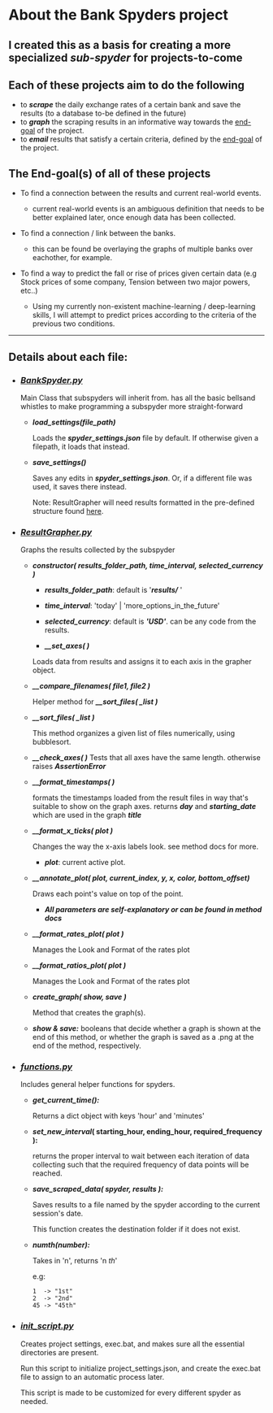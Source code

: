 # **About the Bank Spyders project**

## I created this as a basis for creating a more specialized **_sub-spyder_** for projects-to-come

## Each of these projects aim to do the following

- to **_scrape_** the daily exchange rates of a certain bank and save the results (to a database to-be defined in the future)
- to **_graph_** the scraping results in an informative way towards the [end-goal](https://addendgoalheaderhere) of the project.
- to **_email_** results that satisfy a certain criteria, defined by the [end-goal](https://addendgoalheaderhere) of the project.

## The End-goal(s) of all of these projects

- To find a connection between the results and current real-world events.

  - current real-world events is an ambiguous definition that needs to be better explained later, once enough data has been collected.

- To find a connection / link between the banks.

  - this can be found be overlaying the graphs of multiple banks over eachother, for example.

- To find a way to predict the fall or rise of prices given certain data (e.g Stock prices of some company, Tension between two major powers, etc..)
  - Using my currently non-existent machine-learning / deep-learning skills, I will attempt to predict prices according to the criteria of the previous two conditions.

---

## **Details about each file:**

- ### **_[BankSpyder.py](https://github.com/aziznal/bank_spyders/blob/master/BankSpyder.py)_**

  Main Class that subspyders will inherit from. has all the basic bellsand whistles to make programming a subspyder more straight-forward

  - **_load_settings(file_path)_**

    Loads the **_spyder_settings.json_** file by default. If otherwise given a filepath, it loads that instead.

  - **_save_settings()_**

    Saves any edits in **_spyder_settings.json_**. Or, if a different file was used, it saves there instead.

    Note: ResultGrapher will need results formatted in the pre-defined structure found [here](https://add_result_example.json_here).

- ### **_[ResultGrapher.py](https://github.com/aziznal/bank_spyders/blob/master/ResultGrapher.py)_**

  Graphs the results collected by the subspyder

  - **_constructor( results_folder_path, time_interval, selected_currency )_**

    - **_results_folder_path_**: default is '**_results/_** '
    - **_time_interval_**: 'today' | 'more_options_in_the_future'
    - **_selected_currency_**: default is **_'USD'_**. can be any code from the results.

    - **_\_\_set_axes( )_**

    Loads data from results and assigns it to each axis in the grapher object.

  - **_\_\_compare_filenames( file1, file2 )_**

    Helper method for **_\_\_sort_files( \_list )_**

  - **_\_\_sort_files( \_list )_**

    This method organizes a given list of files numerically, using bubblesort.

  - **_\_\_check_axes( )_**
    Tests that all axes have the same length. otherwise raises **_AssertionError_**

  - **_\_\_format_timestamps( )_**

    formats the timestamps loaded from the result files in way that's suitable to show on the graph axes. returns __*day*__ and **_starting_date_** which are used in the graph **_title_**

  - **_\_\_format_x_ticks( plot )_**

    Changes the way the x-axis labels look. see method docs for more.

    - **_plot_**: current active plot.

  - **_\_\_annotate_plot( plot, current_index, y, x, color, bottom_offset)_**

    Draws each point's value on top of the point.

    - **_All parameters are self-explanatory or can be found in method docs_**

  - **_\_\_format_rates_plot( plot )_**

    Manages the Look and Format of the rates plot

  - **_\_\_format_ratios_plot( plot )_**

    Manages the Look and Format of the rates plot

  - **_create_graph( show, save )_**

    Method that creates the graph(s).

  - **_show & save:_** booleans that decide whether a graph is shown at the end of this method, or whether the graph is saved as a .png at the end of the method, respectively.

- ### **_[functions.py](https://github.com/aziznal/bank_spyders/blob/master/functions.py)_**

  Includes general helper functions for spyders.

  - **_get_current_time():_**

    Returns a dict object with keys 'hour' and 'minutes'

  - **_set_new_interval_( starting_hour, ending_hour, required_frequency ):**

    returns the proper interval to wait between each iteration of data collecting such that the
    required frequency of data points will be reached.

  - **_save_scraped_data( spyder, results ):_**

    Saves results to a file named by the spyder according to the current session's date.

    This function creates the destination folder if it does not exist.

  - **_numth(number):_**

    Takes in 'n', returns 'n _th_'

    e.g:

        1  -> "1st"
        2  -> "2nd"
        45 -> "45th"

- ### **_[init_script.py](https://github.com/aziznal/bank_spyders/blob/master/init_script.py)_**

  Creates project settings, exec.bat, and makes sure all the essential directories are present.

  Run this script to initialize project_settings.json, and create the exec.bat file to assign to an automatic process later.

  This script is made to be customized for every different spyder as needed.
